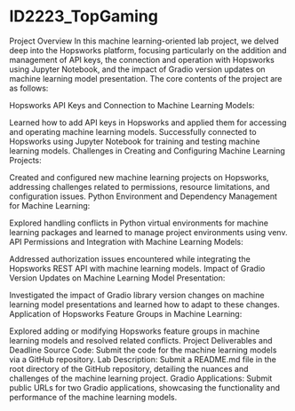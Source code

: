 # ID2223_TopGaming
Project Overview
In this machine learning-oriented lab project, we delved deep into the Hopsworks platform, focusing particularly on the addition and management of API keys, the connection and operation with Hopsworks using Jupyter Notebook, and the impact of Gradio version updates on machine learning model presentation. The core contents of the project are as follows:

Hopsworks API Keys and Connection to Machine Learning Models:

Learned how to add API keys in Hopsworks and applied them for accessing and operating machine learning models.
Successfully connected to Hopsworks using Jupyter Notebook for training and testing machine learning models.
Challenges in Creating and Configuring Machine Learning Projects:

Created and configured new machine learning projects on Hopsworks, addressing challenges related to permissions, resource limitations, and configuration issues.
Python Environment and Dependency Management for Machine Learning:

Explored handling conflicts in Python virtual environments for machine learning packages and learned to manage project environments using venv.
API Permissions and Integration with Machine Learning Models:

Addressed authorization issues encountered while integrating the Hopsworks REST API with machine learning models.
Impact of Gradio Version Updates on Machine Learning Model Presentation:

Investigated the impact of Gradio library version changes on machine learning model presentations and learned how to adapt to these changes.
Application of Hopsworks Feature Groups in Machine Learning:

Explored adding or modifying Hopsworks feature groups in machine learning models and resolved related conflicts.
Project Deliverables and Deadline
Source Code: Submit the code for the machine learning models via a GitHub repository.
Lab Description: Submit a README.md file in the root directory of the GitHub repository, detailing the nuances and challenges of the machine learning project.
Gradio Applications: Submit public URLs for two Gradio applications, showcasing the functionality and performance of the machine learning models.
